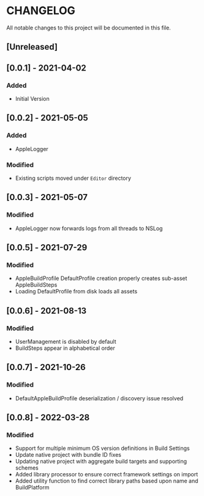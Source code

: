 # CHANGELOG
All notable changes to this project will be documented in this file.

## [Unreleased]

## [0.0.1] - 2021-04-02
### Added
- Initial Version

## [0.0.2] - 2021-05-05
### Added
- AppleLogger

### Modified
- Existing scripts moved under `Editor` directory

## [0.0.3] - 2021-05-07
### Modified
- AppleLogger now forwards logs from all threads to NSLog

## [0.0.5] - 2021-07-29
### Modified
- AppleBuildProfile DefaultProfile creation properly creates sub-asset AppleBuildSteps
- Loading DefaultProfile from disk loads all assets

## [0.0.6] - 2021-08-13
### Modified
- UserManagement is disabled by default
- BuildSteps appear in alphabetical order

## [0.0.7] - 2021-10-26
### Modified
- DefaultAppleBuildProfile deserialization / discovery issue resolved

## [0.0.8] - 2022-03-28
### Modified
- Support for multiple minimum OS version definitions in Build Settings
- Update native project with bundle ID fixes
- Updating native project with aggregate build targets and supporting schemes
- Added library processor to ensure correct framework settings on import
- Added utility function to find correct library paths based upon name and BuildPlatform
